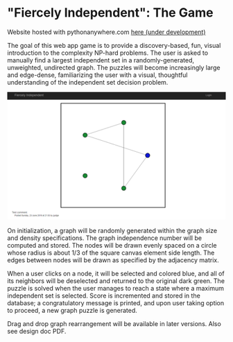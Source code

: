 # "Fiercely Independent": The Game

Website hosted with pythonanywhere.com [here (under development)](http://jjudge.pythonanywhere.com/)  

The goal of this web app game is to provide a discovery-based, fun, visual introduction to the complexity NP-hard problems. The user is asked to manually find a largest independent set in a randomly-generated, unweighted, undirected graph. The puzzles will become increasingly large and edge-dense, familiarizing the user with a visual, thoughtful understanding of the independent set decision problem. 

![Prototype demo image.](fierceIndpDemo.png)

On initialization, a graph will be randomly generated within the graph size and density specifications. The graph independence number will be computed and stored. The nodes will be drawn evenly spaced on a circle whose radius is about 1/3
of the square canvas element side length. The edges between nodes will be drawn as specified by the adjacency matrix.

When a user clicks on a node, it will be selected and colored blue, and all of its neighbors will be deselected and returned to the original dark green. The puzzle is solved when the user manages to reach a state where a maximum independent set is selected. Score is incremented and stored in the database; a congratulatory message is printed, and upon user taking option to proceed, a new graph puzzle is generated.

Drag and drop graph rearrangement will be available in later versions. Also see design doc PDF.


